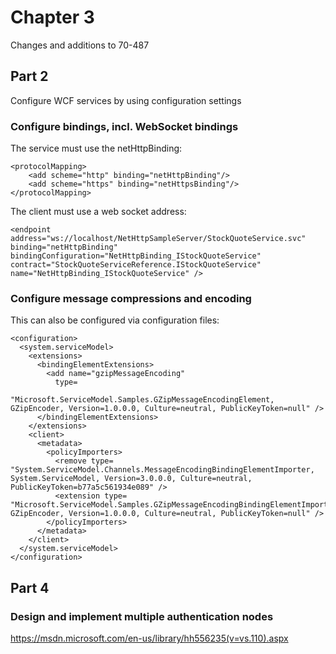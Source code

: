 ﻿# Chapter 3

Changes and additions to 70-487

## Part 2

Configure WCF services by using configuration settings

### Configure bindings, incl. WebSocket bindings

The service must use the netHttpBinding:

```
<protocolMapping>
	<add scheme="http" binding="netHttpBinding"/>
    <add scheme="https" binding="netHttpsBinding"/>
</protocolMapping>
```

The client must use a web socket address:

```
<endpoint address="ws://localhost/NetHttpSampleServer/StockQuoteService.svc" binding="netHttpBinding" bindingConfiguration="NetHttpBinding_IStockQuoteService"                contract="StockQuoteServiceReference.IStockQuoteService" name="NetHttpBinding_IStockQuoteService" />
```


### Configure message compressions and encoding

This can also be configured via configuration files:

```
<configuration>
  <system.serviceModel>
    <extensions>
      <bindingElementExtensions>
        <add name="gzipMessageEncoding" 
          type=
            "Microsoft.ServiceModel.Samples.GZipMessageEncodingElement, GZipEncoder, Version=1.0.0.0, Culture=neutral, PublicKeyToken=null" />
      </bindingElementExtensions>
    </extensions>
    <client>
      <metadata>
        <policyImporters>
          <remove type=
"System.ServiceModel.Channels.MessageEncodingBindingElementImporter, System.ServiceModel, Version=3.0.0.0, Culture=neutral, PublicKeyToken=b77a5c561934e089" />
          <extension type=
"Microsoft.ServiceModel.Samples.GZipMessageEncodingBindingElementImporter, GZipEncoder, Version=1.0.0.0, Culture=neutral, PublicKeyToken=null" />
        </policyImporters>
      </metadata>
    </client>
  </system.serviceModel>
</configuration>
```


## Part 4

### Design and implement multiple authentication nodes

https://msdn.microsoft.com/en-us/library/hh556235(v=vs.110).aspx